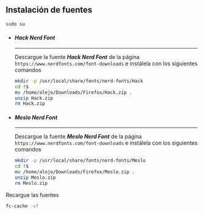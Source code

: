 ## Instalación de fuentes
```bash
sudo su
```

- #### ***Hack Nerd Font***
	---
	Descargue la fuente ***Hack Nerd Font*** de la página `https://www.nerdfonts.com/font-downloads` e instálela con los siguientes comandos
	```bash
	mkdir -p /usr/local/share/fonts/nerd-fonts/Hack
	cd !$
	mv /home/alejo/Downloads/Firefox/Hack.zip .
	unzip Hack.zip
	rm Hack.zip
	```

- #### ***Meslo Nerd Font***
	---
	Descargue la fuente ***Meslo Nerd Font*** de la página `https://www.nerdfonts.com/font-downloads` e instálela con los siguientes comandos
	```bash
	mkdir -p /usr/local/share/fonts/nerd-fonts/Meslo
	cd !$
	mv /home/alejo/Downloads/Firefox/Meslo.zip .
	unzip Meslo.zip
	rm Meslo.zip
	```

Recargue las fuentes
```bash
fc-cache -vf
```